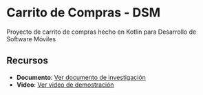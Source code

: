 
# Carrito de Compras - DSM

Proyecto de carrito de compras hecho en Kotlin para Desarrollo de Software Móviles
## Recursos

- **Documento**: [Ver documento de investigación](https://drive.google.com/file/d/1tCKkzSYgkYJdRPzB7LcPvTKYtAzpxysj/view?usp=sharing)
- **Video**: [Ver video de demostración](https://mega.nz/folder/OZMQnDbY#t-azsN2fxZUrt75q6bFiGQ)

